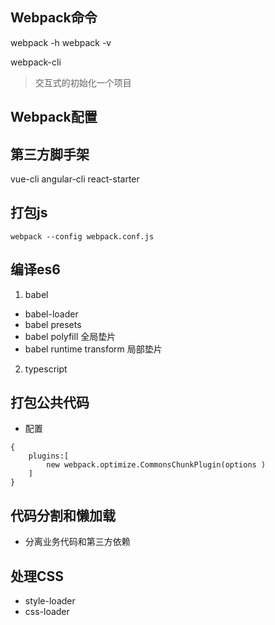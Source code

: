 ## Webpack命令
webpack -h
webpack -v

webpack-cli
> 交互式的初始化一个项目 
## Webpack配置

## 第三方脚手架
vue-cli
angular-cli
react-starter

## 打包js
```
webpack --config webpack.conf.js
```
## 编译es6
1. babel
- babel-loader 
- babel presets
- babel polyfill 全局垫片
- babel runtime transform 局部垫片 
2. typescript 

## 打包公共代码
- 配置
```
{
    plugins:[
        new webpack.optimize.CommonsChunkPlugin(options )
    ]
}
```

## 代码分割和懒加载
- 分离业务代码和第三方依赖

## 处理CSS
- style-loader
- css-loader